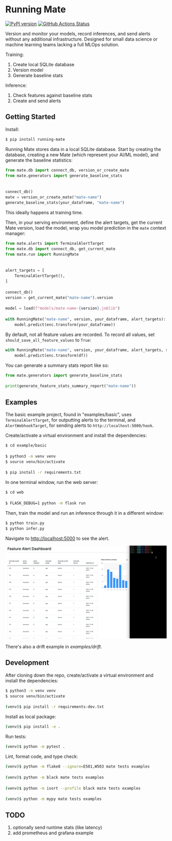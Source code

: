 # Running Mate

[![PyPI version](https://badge.fury.io/py/running-mate.svg)](https://badge.fury.io/py/running-mate)
[![GitHub Actions Status](https://github.com/mjhea0/running-mate/actions/workflows/main.yml/badge.svg)](https://github.com/mjhea0/running-mate/actions/workflows/main.yml)


Version and monitor your models, record inferences, and send alerts without any additional infrastructure. Designed for small data science or machine learning teams lacking a full MLOps solution.

Training:

1. Create local SQLite database
1. Version model
1. Generate baseline stats

Inference:

1. Check features against baseline stats
1. Create and send alerts

## Getting Started

Install:

```sh
$ pip install running-mate
```

Running Mate stores data in a local SQLite database. Start by creating the database, creating a new Mate (which represent your AI/ML model), and generate the baseline statistics:

```python
from mate.db import connect_db, version_or_create_mate
from mate.generators import generate_baseline_stats


connect_db()
mate = version_or_create_mate("mate-name")
generate_baseline_stats(your_dataframe, "mate-name")
```

This ideally happens at training time.

Then, in your serving environment, define the alert targets, get the current Mate version, load the model, wrap you model prediction in the `mate` context manager:


```python
from mate.alerts import TerminalAlertTarget
from mate.db import connect_db, get_current_mate
from mate.run import RunningMate


alert_targets = [
    TerminalAlertTarget(),
]

connect_db()
version = get_current_mate("mate-name").version

model = load(f"models/mate-name-{version}.joblib")

with RunningMate("mate-name", version, your_dataframe, alert_targets):
    model.predict(enc.transform(your_dataframe))
```

By default, not all feature values are recorded. To record all values, set `should_save_all_feature_values` to `True`:

```python
with RunningMate("mate-name", version, your_dataframe, alert_targets, should_save_all_feature_values=True):
    model.predict(enc.transform(df))
```

You can generate a summary stats report like so:

```python
from mate.generators import generate_baseline_stats

print(generate_feature_stats_summary_report("mate-name"))
```

## Examples

The basic example project, found in "examples/basic", uses `TerminalAlertTarget`, for outputting alerts to the terminal, and `AlertWebhookTarget`, for sending alerts to `http://localhost:5000/hook`.

Create/activate a virtual environment and install the dependencies:

```sh
$ cd example/basic

$ python3 -m venv venv
$ source venv/bin/activate

$ pip install -r requirements.txt
```

In one terminal window, run the web server:

```sh
$ cd web

$ FLASK_DEBUG=1 python -m flask run
```

Then, train the model and run an inference through it in a different window:

```sh
$ python train.py
$ python infer.py
```

Navigate to [http://localhost:5000](http://localhost:5000) to see the alert.

![](examples/basic/example.gif)

There's also a drift example in *examples/drift*.

## Development

After cloning down the repo, create/activate a virtual environment and install the dependencies:

```sh
$ python3 -m venv venv
$ source venv/bin/activate

(venv)$ pip install -r requirements-dev.txt
```

Install as local package:

```sh
(venv)$ pip install -e .
```

Run tests:

```sh
(venv)$ python -m pytest .
```

Lint, format code, and type check:

```sh
(venv)$ python -m flake8 --ignore=E501,W503 mate tests examples

(venv)$ python -m black mate tests examples

(venv)$ python -m isort --profile black mate tests examples

(venv)$ python -m mypy mate tests examples
```

## TODO

1. optionally send runtime stats (like latency)
1. add prometheus and grafana example
